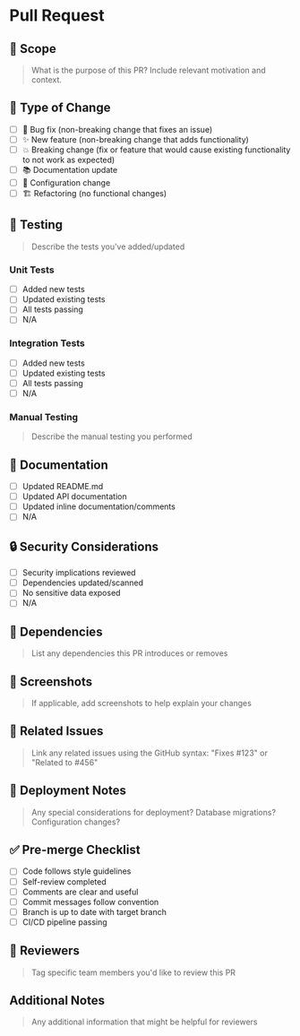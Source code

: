 # Pull Request

## 🎯 Scope
> What is the purpose of this PR? Include relevant motivation and context.

## 🔄 Type of Change
- [ ] 🐛 Bug fix (non-breaking change that fixes an issue)
- [ ] ✨ New feature (non-breaking change that adds functionality)
- [ ] 💥 Breaking change (fix or feature that would cause existing functionality to not work as expected)
- [ ] 📚 Documentation update
- [ ] 🔧 Configuration change
- [ ] 🏗️ Refactoring (no functional changes)

## 🧪 Testing
> Describe the tests you've added/updated

### Unit Tests
- [ ] Added new tests
- [ ] Updated existing tests
- [ ] All tests passing
- [ ] N/A

### Integration Tests
- [ ] Added new tests
- [ ] Updated existing tests
- [ ] All tests passing
- [ ] N/A

### Manual Testing
> Describe the manual testing you performed

## 📝 Documentation
- [ ] Updated README.md
- [ ] Updated API documentation
- [ ] Updated inline documentation/comments
- [ ] N/A

## 🔒 Security Considerations
- [ ] Security implications reviewed
- [ ] Dependencies updated/scanned
- [ ] No sensitive data exposed
- [ ] N/A

## 🔄 Dependencies
> List any dependencies this PR introduces or removes

## 📱 Screenshots
> If applicable, add screenshots to help explain your changes

## 🔗 Related Issues
> Link any related issues using the GitHub syntax: "Fixes #123" or "Related to #456"

## 🚀 Deployment Notes
> Any special considerations for deployment? Database migrations? Configuration changes?

## ✅ Pre-merge Checklist
- [ ] Code follows style guidelines
- [ ] Self-review completed
- [ ] Comments are clear and useful
- [ ] Commit messages follow convention
- [ ] Branch is up to date with target branch
- [ ] CI/CD pipeline passing

## 👥 Reviewers
> Tag specific team members you'd like to review this PR

## Additional Notes
> Any additional information that might be helpful for reviewers